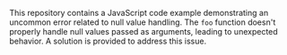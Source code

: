 This repository contains a JavaScript code example demonstrating an uncommon error related to null value handling. The `foo` function doesn't properly handle null values passed as arguments, leading to unexpected behavior. A solution is provided to address this issue.